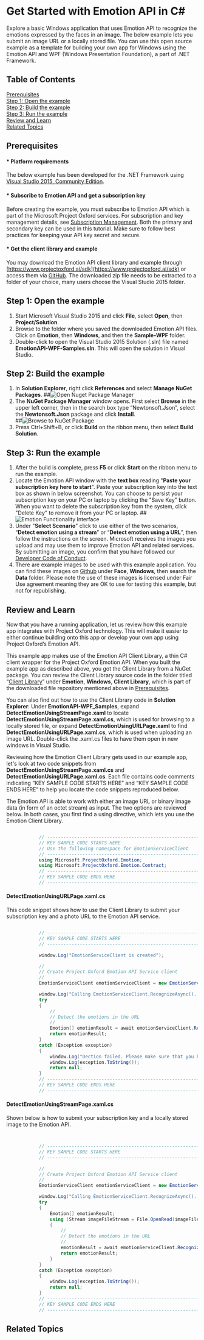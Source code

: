 <!--
NavPath: Emotion API
LinkLabel: Get Started with Emotion API in C#
-->

# Get Started with Emotion API in C&#35;
 
 
Explore a basic Windows application that uses Emotion API to recognize the emotions expressed by the faces in an image. The below example lets you submit an image URL or a locally stored file. You can use this open source example as a template for building your own app for Windows using the Emotion API and WPF (Windows Presentation Foundation), a part of .NET Framework.
## Table of Contents
[Prerequisites](#Prerequisites)  
[Step 1: Open the example](#Step1)  
[Step 2: Build the example](#Step2)  
[Step 3: Run the example](#Step3)  
[Review and Learn](#Review)  
[Related Topics](#Related)
## <a name="Requisites">Prerequisites </a>
#### * Platform requirements

The below example has been developed for the .NET Framework using [Visual Studio 2015, Community Edition](https://www.visualstudio.com/products/visual-studio-community-vs).  
#### * Subscribe to Emotion API and get a subscription key 
Before creating the example, you must subscribe to Emotion API which is part of the Microsoft Project Oxford services. For subscription and key management details, see [Subscription Management](https://www.projectoxford.ai/doc/general/subscription-key-mgmt). Both the primary and secondary key can be used in this tutorial. Make sure to follow best practices for keeping your API key secret and secure. 
#### * Get the client library and example
You may download the Emotion API client library and example through [https://www.projectoxford.ai/sdk](https://www.projectoxford.ai/sdk) or access them via [GitHub](https://github.com/Microsoft/ProjectOxford-ClientSDK/tree/master/Emotion/Windows). The downloaded zip file needs to be extracted to a folder of your choice, many users choose the Visual Studio 2015 folder.

## <a name="Step1">Step 1: Open the example</a>
1.	Start Microsoft Visual Studio 2015 and click **File**, select **Open**, then **Project/Solution**.
2.	Browse to the folder where you saved the downloaded Emotion API files. Click on **Emotion**, then **Windows**, and then the **Sample-WPF** folder.
3.	Double-click to open the Visual Studio 2015 Solution (.sln) file named **EmotionAPI-WPF-Samples.sln**. This will open the solution in Visual Studio.

## <a name="Step2">Step 2: Build the example</a>
1. In **Solution Explorer**, right click **References** and select **Manage NuGet Packages**.
##![Open Nuget Package Manager](./Images/EmotionNuget.png)
2.	The **NuGet Package Manager** window opens. First select **Browse** in the upper left corner, then in the search box type “Newtonsoft.Json”, select the **Newtonsoft.Json** package and click **Install**.  
##![Browse to NuGet Package](./Images/EmotionNugetBrowse.png)  
3.	Press Ctrl+Shift+B, or click **Build** on the ribbon menu, then select **Build Solution**.

## <a name="Step3">Step 3: Run the example</a>
1.	After the build is complete, press **F5** or click **Start** on the ribbon menu to run the example.
2.	Locate the Emotion API window with the **text box** reading "**Paste your subscription key here to start**". Paste your subscription key into the text box as shown in below screenshot. You can choose to persist your subscription key on your PC or laptop by clicking the "Save Key" button. When you want to delete the subscription key from the system, click "Delete Key" to remove it from your PC or laptop.
##![Emotion Functionality Interface](./Images/EmotionKey.png)
3.	Under "**Select Scenario**" click to use either of the two scenarios, “**Detect emotion using a stream**” or “**Detect emotion using a URL**”, then follow the instructions on the screen. Microsoft receives the images you upload and may use them to improve Emotion API and related services. By submitting an image, you confirm that you have followed our [Developer Code of Conduct](http://research.microsoft.com/en-us/UM/legal/ProjectOxford_CodeOfConduct.htm).
4.	There are example images to be used with this example application. You can find these images on [Github](https://github.com/Microsoft/ProjectOxford-ClientSDK/tree/master/Face/Windows/Data) under **Face**, **Windows**, then search the **Data** folder. Please note the use of these images is licensed under Fair Use agreement meaning they are OK to use for testing this example, but not for republishing.
## <a name="Review">Review and Learn</a>
Now that you have a running application, let us review how this example app integrates with Project Oxford technology. This will make it easier to either continue building onto this app or develop your own app using Project Oxford’s Emotion API. 

This example app makes use of the Emotion API Client Library, a thin C# client wrapper for the Project Oxford Emotion API. When you built the example app as described above, you got the Client Library from a NuGet package. You can review the Client Library source code in the folder titled “[Client Library](https://github.com/Microsoft/ProjectOxford-ClientSDK/tree/master/Emotion/Windows/ClientLibrary)” under **Emotion**, **Windows**, **Client Library**, which is part of the downloaded file repository mentioned above in [Prerequisites](#Prerequisites).
 
You can also find out how to use the Client Library code in **Solution Explorer**: Under **EmotionAPI-WPF_Samples**, expand **DetectEmotionUsingStreamPage.xaml** to locate **DetectEmotionUsingStreamPage.xaml.cs**, which is used for browsing to a locally stored file, or expand **DetectEmotionUsingURLPage.xaml** to find **DetectEmotionUsingURLPage.xaml.cs**, which is used when uploading an image URL. Double-click the .xaml.cs files to have them open in new windows in Visual Studio. 

Reviewing how the Emotion Client Library gets used in our example app, let's look at two code snippets from **DetectEmotionUsingStreamPage.xaml.cs** and **DetectEmotionUsingURLPage.xaml.cs**. Each file contains code comments indicating “KEY SAMPLE CODE STARTS HERE” and “KEY SAMPLE CODE ENDS HERE” to help you locate the code snippets reproduced below.

The Emotion API is able to work with either an image URL or binary image data (in form of an octet stream) as input. The two options are reviewed below. In both cases, you first find a using directive, which lets you use the Emotion Client Library. 


```csharp  

            // ----------------------------------------------------------------------- 
            // KEY SAMPLE CODE STARTS HERE 
            // Use the following namespace for EmotionServiceClient 
            // ----------------------------------------------------------------------- 
            using Microsoft.ProjectOxford.Emotion; 
            using Microsoft.ProjectOxford.Emotion.Contract; 
            // ----------------------------------------------------------------------- 
            // KEY SAMPLE CODE ENDS HERE 
            // ----------------------------------------------------------------------- 
```
#### DetectEmotionUsingURLPage.xaml.cs 

This code snippet shows how to use the Client Library to submit your subscription key and a photo URL to the Emotion API service. 

```csharp

            // -----------------------------------------------------------------------
            // KEY SAMPLE CODE STARTS HERE
            // -----------------------------------------------------------------------

            window.Log("EmotionServiceClient is created");

            //
            // Create Project Oxford Emotion API Service client
            //
            EmotionServiceClient emotionServiceClient = new EmotionServiceClient(subscriptionKey);

            window.Log("Calling EmotionServiceClient.RecognizeAsync()...");
            try
            {
                //
                // Detect the emotions in the URL
                //
                Emotion[] emotionResult = await emotionServiceClient.RecognizeAsync(url);
                return emotionResult;
            }
            catch (Exception exception)
            {
                window.Log("Dection failed. Please make sure that you have the right subscription key and proper URL to detect.");
                window.Log(exception.ToString());
                return null;
            }
            // -----------------------------------------------------------------------
            // KEY SAMPLE CODE ENDS HERE
            // -----------------------------------------------------------------------
```
#### DetectEmotionUsingStreamPage.xaml.cs 

Shown below is how to submit your subscription key and a locally stored image to the Emotion API. 


```csharp


            // -----------------------------------------------------------------------
            // KEY SAMPLE CODE STARTS HERE
            // -----------------------------------------------------------------------

            //
            // Create Project Oxford Emotion API Service client
            //
            EmotionServiceClient emotionServiceClient = new EmotionServiceClient(subscriptionKey);

            window.Log("Calling EmotionServiceClient.RecognizeAsync()...");
            try
            {
                Emotion[] emotionResult;
                using (Stream imageFileStream = File.OpenRead(imageFilePath))
                {
                    //
                    // Detect the emotions in the URL
                    //
                    emotionResult = await emotionServiceClient.RecognizeAsync(imageFileStream);
                    return emotionResult;
                }
            }
            catch (Exception exception)
            {
                window.Log(exception.ToString());
                return null;
            }
            // -----------------------------------------------------------------------
            // KEY SAMPLE CODE ENDS HERE
            // -----------------------------------------------------------------------
```
## <a name="Related">Related Topics</a>
<!--[Emotion API Overview](Emotion%20API%20Overview.xml)-->






